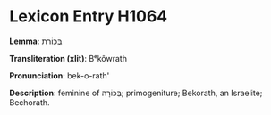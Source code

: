 # Lexicon Entry H1064

**Lemma**: בְּכוֹרַת

**Transliteration (xlit)**: Bᵉkôwrath

**Pronunciation**: bek-o-rath'

**Description**:
feminine of בְּכוֹרָה; primogeniture; Bekorath, an Israelite; Bechorath.
